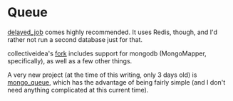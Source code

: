 # Queue

[delayed_job] comes highly recommended. It uses Redis, though, and I'd rather
not run a second database just for that.

collectiveidea's [fork] includes support for mongodb (MongoMapper,
specifically), as well as a few other things.

A very new project (at the time of this writing, only 3 days old) is
[mongo_queue], which has the advantage of being fairly simple (and I don't need
anything complicated at this current time).

[delayed_job]: http://github.com/tobi/delayed_job
[fork]: http://github.com/collectiveidea/delayed_job
[mongo_queue]: http://github.com/Skiz/mongo_queue
